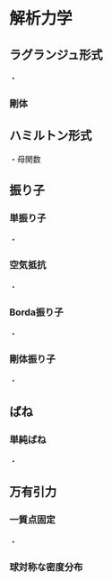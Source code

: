 # 解析力学

## ラグランジュ形式

・

### 剛体

## ハミルトン形式

・母関数

## 振り子

### 単振り子

・

### 空気抵抗

・

### Borda振り子

・

### 剛体振り子

・

## ばね

### 単純ばね

・

## 万有引力

### 一質点固定

・

### 球対称な密度分布
